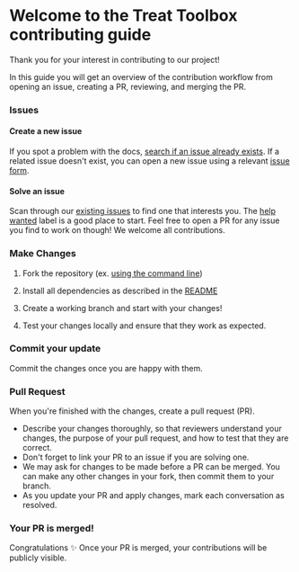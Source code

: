 # Welcome to the Treat Toolbox contributing guide <!-- omit in toc -->

Thank you for your interest in contributing to our project!

In this guide you will get an overview of the contribution workflow from opening an issue, creating a PR, reviewing, and merging the PR.

### Issues

#### Create a new issue

If you spot a problem with the docs, [search if an issue already exists](https://docs.github.com/en/github/searching-for-information-on-github/searching-on-github/searching-issues-and-pull-requests#search-by-the-title-body-or-comments). If a related issue doesn't exist, you can open a new issue using a relevant [issue form](https://github.com/github/docs/issues/new/choose). 

#### Solve an issue

Scan through our [existing issues](https://github.com/github/docs/issues) to find one that interests you. The [help wanted](https://github.com/theskeletoncrew/treat-toolbox/issues?q=is%3Aissue+is%3Aopen+label%3A%22help+wanted%22) label is a good place to start.  Feel free to open a PR for any issue you find to work on though! We welcome all contributions.  

### Make Changes

1. Fork the repository (ex. [using the command line](https://docs.github.com/en/github/getting-started-with-github/fork-a-repo#fork-an-example-repository))

2. Install all dependencies as described in the [README](https://github.com/theskeletoncrew/treat-toolbox/blob/main/README.md)

3. Create a working branch and start with your changes!

4. Test your changes locally and ensure that they work as expected.


### Commit your update

Commit the changes once you are happy with them.  

### Pull Request

When you're finished with the changes, create a pull request (PR).
- Describe your changes thoroughly, so that reviewers understand your changes, the purpose of your pull request, and how to test that they are correct. 
- Don't forget to link your PR to an issue if you are solving one.
- We may ask for changes to be made before a PR can be merged. You can make any other changes in your fork, then commit them to your branch.
- As you update your PR and apply changes, mark each conversation as resolved.

### Your PR is merged!

Congratulations :sparkles: Once your PR is merged, your contributions will be publicly visible.  
